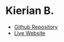 # Kierian B.

- [Github Repository](https://github.com/KierianAren/finalproject)
- [Live Website](https://kierianaren.github.io/finalproject/)
